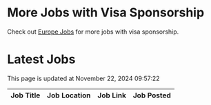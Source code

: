 # More Jobs with Visa Sponsorship

Check out [Europe Jobs](https://github.com/sureshparimi/europejobs#latest-jobs) for more jobs with visa sponsorship.

# Latest Jobs

This page is updated at November 22, 2024 09:57:22

| Job Title | Job Location | Job Link | Job Posted |
| --- | --- | --- | --- |
